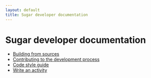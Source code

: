```yaml
---
layout: default
title: Sugar developer documentation
---
```


Sugar developer documentation
=============================

* [Building from sources](build.html)
* [Contributing to the development process](contributing.html)
* [Code style guide](style.html)
* [Write an activity](activity.html)
